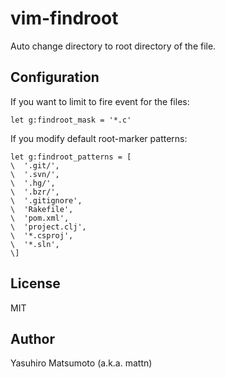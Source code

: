 # vim-findroot

Auto change directory to root directory of the file.

## Configuration

If you want to limit to fire event for the files:

```vim
let g:findroot_mask = '*.c'
```

If you modify default root-marker patterns:

```vim
let g:findroot_patterns = [
\  '.git/',
\  '.svn/',
\  '.hg/',
\  '.bzr/',
\  '.gitignore',
\  'Rakefile',
\  'pom.xml',
\  'project.clj',
\  '*.csproj',
\  '*.sln',
\]
```

## License

MIT

## Author

Yasuhiro Matsumoto (a.k.a. mattn)
